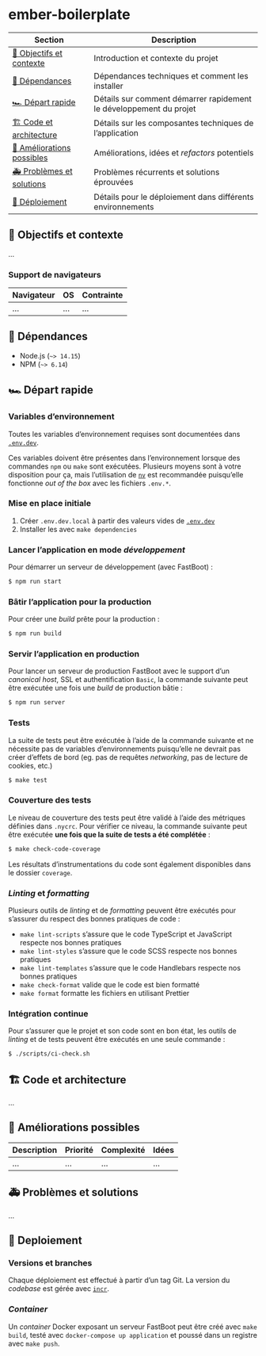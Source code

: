 # ember-boilerplate

| Section                                                 | Description                                                        |
| ------------------------------------------------------- | ------------------------------------------------------------------ |
| [🎯 Objectifs et contexte](#-objectifs-et-contexte)     | Introduction et contexte du projet                                 |
| [🚧 Dépendances](#-dépendances)                         | Dépendances techniques et comment les installer                    |
| [🏎 Départ rapide](#-départ-rapide)                      | Détails sur comment démarrer rapidement le développement du projet |
| [🏗 Code et architecture](#-code-et-architecture)        | Détails sur les composantes techniques de l’application            |
| [🔭 Améliorations possibles](#-améliorations-possibles) | Améliorations, idées et _refactors_ potentiels                     |
| [🚑 Problèmes et solutions](#-problèmes-et-solutions)   | Problèmes récurrents et solutions éprouvées                        |
| [🚀 Déploiement](#-deploiement)                         | Détails pour le déploiement dans différents environnements         |

## 🎯 Objectifs et contexte

…

### Support de navigateurs

| Navigateur | OS  | Contrainte |
| ---------- | --- | ---------- |
| …          | …   | …          |

## 🚧 Dépendances

- Node.js (`~> 14.15`)
- NPM (`~> 6.14`)

## 🏎 Départ rapide

### Variables d’environnement

Toutes les variables d’environnement requises sont documentées dans [`.env.dev`](./.env.dev).

Ces variables doivent être présentes dans l’environnement lorsque des commandes `npm` ou `make` sont exécutées. Plusieurs moyens sont à votre disposition pour ça, mais l’utilisation de [`nv`](https://github.com/jcouture/nv) est recommandée puisqu’elle fonctionne _out of the box_ avec les fichiers `.env.*`.

### Mise en place initiale

1. Créer `.env.dev.local` à partir des valeurs vides de [`.env.dev`](./.env.dev)
2. Installer les avec `make dependencies`

### Lancer l’application en mode _développement_

Pour démarrer un serveur de développement (avec FastBoot) :

```bash
$ npm run start
```

### Bâtir l’application pour la production

Pour créer une _build_ prête pour la production :

```bash
$ npm run build
```

### Servir l’application en production

Pour lancer un serveur de production FastBoot avec le support d’un _canonical host_, SSL et authentification `Basic`, la commande suivante peut être exécutée une fois une _build_ de production bâtie :

```bash
$ npm run server
```

### Tests

La suite de tests peut être exécutée à l’aide de la commande suivante et ne nécessite pas de variables d’environnements puisqu’elle ne devrait pas créer d’effets de bord (eg. pas de requêtes _networking_, pas de lecture de cookies, etc.)

```bash
$ make test
```

### Couverture des tests

Le niveau de couverture des tests peut être validé à l’aide des métriques définies dans `.nycrc`. Pour vérifier ce niveau, la commande suivante peut être exécutée **une fois que la suite de tests a été complétée** :

```bash
$ make check-code-coverage
```

Les résultats d’instrumentations du code sont également disponibles dans le dossier `coverage`.

### _Linting_ et _formatting_

Plusieurs outils de _linting_ et de _formatting_ peuvent être exécutés pour s’assurer du respect des bonnes pratiques de code :

- `make lint-scripts` s’assure que le code TypeScript et JavaScript respecte nos bonnes pratiques
- `make lint-styles` s’assure que le code SCSS respecte nos bonnes pratiques
- `make lint-templates` s’assure que le code Handlebars respecte nos bonnes pratiques
- `make check-format` valide que le code est bien formatté
- `make format` formatte les fichiers en utilisant Prettier

### Intégration continue

Pour s’assurer que le projet et son code sont en bon état, les outils de _linting_ et de tests peuvent être exécutés en une seule commande :

```bash
$ ./scripts/ci-check.sh
```

## 🏗 Code et architecture

…

## 🔭 Améliorations possibles

| Description | Priorité | Complexité | Idées |
| ----------- | -------- | ---------- | ----- |
| …           | …        | …          | …     |

## 🚑 Problèmes et solutions

…

## 🚀 Deploiement

### Versions et branches

Chaque déploiement est effectué à partir d’un tag Git. La version du _codebase_ est gérée avec [`incr`](https://github.com/jcouture/incr).

### _Container_

Un _container_ Docker exposant un serveur FastBoot peut être créé avec `make build`, testé avec `docker-compose up application` et poussé dans un registre avec `make push`.
